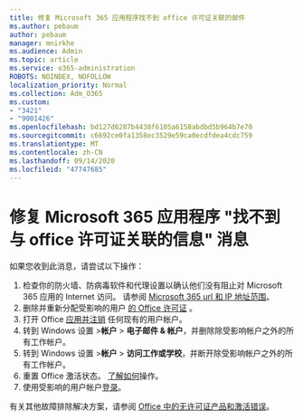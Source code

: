 ```yaml
---
title: 修复 Microsoft 365 应用程序找不到 office 许可证关联的邮件
ms.author: pebaum
author: pebaum
manager: mnirkhe
ms.audience: Admin
ms.topic: article
ms.service: o365-administration
ROBOTS: NOINDEX, NOFOLLOW
localization_priority: Normal
ms.collection: Adm_O365
ms.custom:
- "3421"
- "9001426"
ms.openlocfilehash: bd127d6287b4438f6105a6158abdbd5b964b7e70
ms.sourcegitcommit: c6692ce0fa1358ec3529e59ca0ecdfdea4cdc759
ms.translationtype: MT
ms.contentlocale: zh-CN
ms.lasthandoff: 09/14/2020
ms.locfileid: "47747685"
---
```

# <a name="fixing-the-microsoft-365-apps-couldnt-find-office-licenses-associated-message"></a>修复 Microsoft 365 应用程序 "找不到与 office 许可证关联的信息" 消息

如果您收到此消息，请尝试以下操作：

1. 检查你的防火墙、防病毒软件和代理设置以确认他们没有阻止对 Microsoft 365 应用的 Internet 访问。 请参阅 [Microsoft 365 url 和 IP 地址范围](https://docs.microsoft.com/office365/enterprise/urls-and-ip-address-ranges)。
2. 删除并重新分配受影响的用户 [的 Office 许可证](https://docs.microsoft.com/microsoft-365/admin/manage/assign-licenses-to-users) 。 
3. 打开 Office [应用并注销](https://support.office.com/article/5a20dc11-47e9-4b6f-945d-478cb6d92071) 任何现有的用户帐户。
4. 转到 Windows 设置 >**帐户**  >  **电子邮件 & 帐户**，并删除除受影响帐户之外的所有工作帐户。
5. 转到 Windows 设置 >**帐户**  >  **访问工作或学校**，并断开除受影响帐户之外的所有工作帐户。
6. 重置 Office 激活状态。 [了解如何](https://docs.microsoft.com/office365/troubleshoot/activation/reset-office-365-proplus-activation-state)操作。
7. 使用受影响的用户帐户[登录](https://support.office.com/article/628ea040-f265-49de-b986-be09c3ebf8a9)。

有关其他故障排除解决方案，请参阅 [Office 中的无许可证产品和激活错误](https://support.office.com/Article/0d23d3c0-c19c-4b2f-9845-5344fedc4380)。